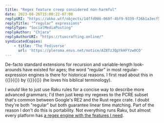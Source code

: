 ```yaml
---
title: "Regex feature creep considered non-harmful"
date: 2023-08-26T15:00:22-07:00
replyURI: "https://akko.wtf/objects/14ffd986-060f-4bf9-9339-f26b1a3ecf5c"
replyTitle: "“regular” expressions"
replyType: "SocialMediaPosting"
replyAuthor: "Chjara"
replyAuthorURI: "https://tuxcrafting.online/"
syndicatedCopies:
    - title: 'The Fediverse'
      url: 'https://pleroma.envs.net/notice/AZ8TzJQpYkHFYzw0CO'
---
```

De-facto standard extensions for recursion and variable-length look-arounds have existed for ages; the word "regular" in most regular-expression engines is there for historical reasons. I first read about this in {{<mention-work itemtype="TechArticle">}}{{<cited-work name="Apocalypse 5: Pattern Matching" extraName="headline" url="https://archive.today/2020.05.21-001040/https://raku.org/archive/doc/design/apo/A05.html">}} by {{<indieweb-person itemprop="author" first-name="Larry" last-name="Wall" url="http://www.wall.org/~larry/">}}{{</mention-work>}} (he loves his biblical terminology).

I _would_ like to just use Raku rules for a concise way to describe more advanced grammars; I'd then just keep my regexes to the PCRE subset that's common between Google's RE2 and the Rust regex crate. I doubt they're both "regular" but both guarantee linear time matching. Part of the reason I don't do this is portability. Not everything runs Raku, but almost every platform has [a regex engine with the features I need](https://en.wikipedia.org/wiki/Comparison_of_regular_expression_engines).

